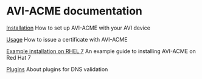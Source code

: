 # AVI-ACME documentation

[Installation](installation.md) How to set up AVI-ACME with your AVI device

[Usage](usage.md) How to issue a certificate with AVI-ACME

[Example installation on RHEL 7](RHEL7-example.md) An example guide to installing AVI-ACME on Red Hat 7

[Plugins](plugins.md) About plugins for DNS validation

